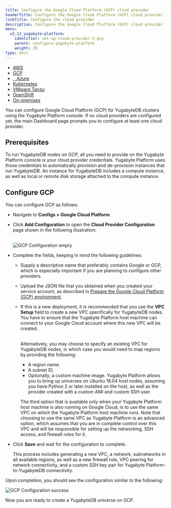 ```yaml
---
title: Configure the Google Cloud Platform (GCP) cloud provider
headerTitle: Configure the Google Cloud Platform (GCP) cloud provider
linkTitle: Configure the cloud provider
description: Configure the Google Cloud Platform (GCP) cloud provider.
menu:
  v2.12_yugabyte-platform:
    identifier: set-up-cloud-provider-2-gcp
    parent: configure-yugabyte-platform
    weight: 20
type: docs
---
```


<ul class="nav nav-tabs-alt nav-tabs-yb">

  <li>
    <a href="/preview/yugabyte-platform/configure-yugabyte-platform/set-up-cloud-provider/aws" class="nav-link">
      <i class="fa-brands fa-aws"></i>
      AWS
    </a>
  </li>

  <li>
    <a href="/preview/yugabyte-platform/configure-yugabyte-platform/set-up-cloud-provider/gcp" class="nav-link active">
      <i class="fa-brands fa-google" aria-hidden="true"></i>
      GCP
    </a>
  </li>

  <li>
    <a href="/preview/yugabyte-platform/configure-yugabyte-platform/set-up-cloud-provider/azure" class="nav-link">
      <i class="icon-azure" aria-hidden="true"></i>
      &nbsp;&nbsp; Azure
    </a>
  </li>

  <li>
    <a href="/preview/yugabyte-platform/configure-yugabyte-platform/set-up-cloud-provider/kubernetes" class="nav-link">
      <i class="fa-solid fa-cubes" aria-hidden="true"></i>
      Kubernetes
    </a>
  </li>

  <li>
    <a href="/preview/yugabyte-platform/configure-yugabyte-platform/set-up-cloud-provider/vmware-tanzu" class="nav-link">
      <i class="fa-solid fa-cubes" aria-hidden="true"></i>
      VMware Tanzu
    </a>
  </li>

<li>
    <a href="/preview/yugabyte-platform/configure-yugabyte-platform/set-up-cloud-provider/openshift" class="nav-link">
      <i class="fa-solid fa-cubes" aria-hidden="true"></i>OpenShift</a>
  </li>

  <li>
    <a href="/preview/yugabyte-platform/configure-yugabyte-platform/set-up-cloud-provider/on-premises" class="nav-link">
      <i class="fa-solid fa-building"></i>
      On-premises
    </a>
  </li>

</ul>

You can configure Google Cloud Platform (GCP) for YugabyteDB clusters using the Yugabyte Platform console. If no cloud providers are configured yet, the main Dashboard page prompts you to configure at least one cloud provider.

## Prerequisites

To run YugabyteDB nodes on GCP, all you need to provide on the Yugabyte Platform console is your cloud provider credentials. Yugabyte Platform uses those credentials to automatically provision and de-provision instances that run YugabyteDB. An instance for YugabyteDB includes a compute instance, as well as local or remote disk storage attached to the compute instance.

## Configure GCP

You can configure GCP as follows:

- Navigate to **Configs > Google Cloud Platform**.

- Click **Add Configuration** to open the **Cloud Provider Configuration** page shown in the following illustration:<br><br>

  ![GCP Configuration empty](/images/ee/gcp-setup/gcp-configure-empty.png)

- Complete the fields, keeping in mind the following guidelines:
  - Supply a descriptive name that preferably contains Google or GCP, which is especially important if you are planning to configure other providers.

  - Upload the JSON file that you obtained when you created your service account, as described in [Prepare the Google Cloud Platform (GCP) environment](../../../install-yugabyte-platform/prepare-environment/gcp).

  - If this is a new deployment, it is recommended that you use the **VPC Setup** field to create a new VPC specifically for YugabyteDB nodes. You have to ensure that the Yugabyte Platform host machine can connect to your Google Cloud account where this new VPC will be created.

    <br>Alternatively, you may choose to specify an existing VPC for YugabyteDB nodes, in which case you would need to map regions by providing the following:

    - A region name.
    - A subnet ID.
    - Optionally, a custom machine image. Yugabyte Platform allows you to bring up universes on Ubuntu 18.04 host nodes, assuming you have Python 2 or later installed on the host, as well as the provider created with a custom AMI and custom SSH user.

    The third option that is available only when your Yugabyte Platform host machine is also running on Google Cloud, is to use the same VPC on which the Yugabyte Platform host machine runs. Note that choosing to use the same VPC as Yugabyte Platform is an advanced option, which assumes that you are in complete control over this VPC and will be responsible for setting up the networking, SSH access, and firewall rules for it.

- Click **Save** and wait for the configuration to complete.

  This process includes generating a new VPC, a network, subnetworks in all available regions, as well as a new firewall rule, VPC peering for network connectivity, and a custom SSH key pair for Yugabyte Platform-to-YugabyteDB connectivity.

Upon completion, you should see the configuration similar to the following:

![GCP Configuration success](/images/ee/gcp-setup/gcp-configure-success.png)

Now you are ready to create a YugabyteDB universe on GCP.
